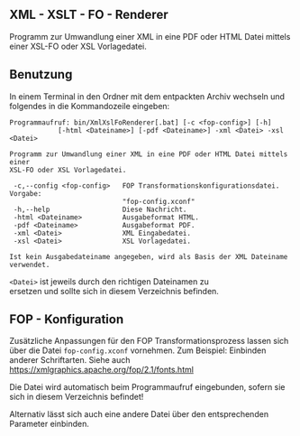 ## XML - XSLT - FO - Renderer

Programm zur Umwandlung einer XML in eine PDF oder HTML Datei mittels  
einer XSL-FO oder XSL Vorlagedatei.

## Benutzung

In einem Terminal in den Ordner mit dem entpackten Archiv wechseln und  
folgendes in die Kommandozeile eingeben:

    Programmaufruf: bin/XmlXslFoRenderer[.bat] [-c <fop-config>] [-h] 
                [-html <Dateiname>] [-pdf <Dateiname>] -xml <Datei> -xsl <Datei>

    Programm zur Umwandlung einer XML in eine PDF oder HTML Datei mittels einer
    XSL-FO oder XSL Vorlagedatei.

     -c,--config <fop-config>   FOP Transformationskonfigurationsdatei. Vorgabe:
                                "fop-config.xconf"
     -h,--help                  Diese Nachricht.
     -html <Dateiname>          Ausgabeformat HTML.
     -pdf <Dateiname>           Ausgabeformat PDF.
     -xml <Datei>               XML Eingabedatei.
     -xsl <Datei>               XSL Vorlagedatei.

    Ist kein Ausgabedateiname angegeben, wird als Basis der XML Dateiname verwendet.


`<Datei>` ist jeweils durch den richtigen Dateinamen zu  
ersetzen und sollte sich in diesem Verzeichnis befinden.

## FOP - Konfiguration

Zusätzliche Anpassungen für den FOP Transformationsprozess lassen sich  
über die Datei `fop-config.xconf` vornehmen.  Zum Beispiel:  Einbinden  
anderer Schriftarten.
Siehe auch https://xmlgraphics.apache.org/fop/2.1/fonts.html

Die Datei wird automatisch beim Programmaufruf eingebunden, sofern sie  
sich in diesem Verzeichnis befindet!

Alternativ lässt sich auch eine andere Datei über den entsprechenden  
Parameter einbinden.
